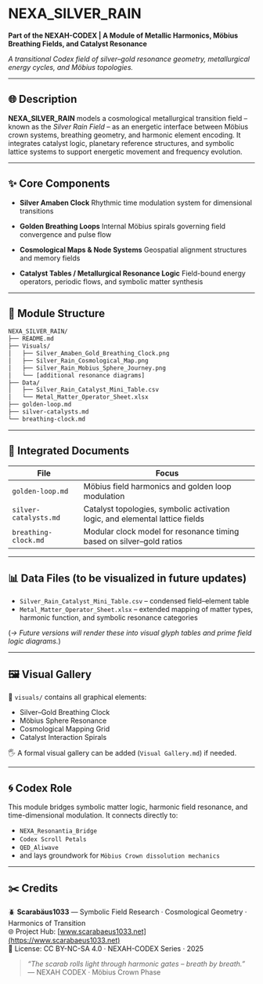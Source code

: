 # NEXA_SILVER_RAIN

**Part of the NEXAH-CODEX | A Module of Metallic Harmonics, Möbius Breathing Fields, and Catalyst Resonance**

*A transitional Codex field of silver–gold resonance geometry, metallurgical energy cycles, and Möbius topologies.*

---

## 🌐 Description

**NEXA_SILVER_RAIN** models a cosmological metallurgical transition field – known as the *Silver Rain Field* – as an energetic interface between Möbius crown systems, breathing geometry, and harmonic element encoding. It integrates catalyst logic, planetary reference structures, and symbolic lattice systems to support energetic movement and frequency evolution.

---

## ✨ Core Components

* **Silver Amaben Clock**
  Rhythmic time modulation system for dimensional transitions

* **Golden Breathing Loops**
  Internal Möbius spirals governing field convergence and pulse flow

* **Cosmological Maps & Node Systems**
  Geospatial alignment structures and memory fields

* **Catalyst Tables / Metallurgical Resonance Logic**
  Field-bound energy operators, periodic flows, and symbolic matter synthesis

---

## 📁 Module Structure

```bash
NEXA_SILVER_RAIN/
├── README.md
├── Visuals/
│   ├── Silver_Amaben_Gold_Breathing_Clock.png
│   ├── Silver_Rain_Cosmological_Map.png
│   ├── Silver_Rain_Mobius_Sphere_Journey.png
│   └── [additional resonance diagrams]
├── Data/
│   ├── Silver_Rain_Catalyst_Mini_Table.csv
│   └── Metal_Matter_Operator_Sheet.xlsx
├── golden-loop.md
├── silver-catalysts.md
└── breathing-clock.md
```

---

## 📁 Integrated Documents

| File                  | Focus                                                                        |
| --------------------- | ---------------------------------------------------------------------------- |
| `golden-loop.md`      | Möbius field harmonics and golden loop modulation                            |
| `silver-catalysts.md` | Catalyst topologies, symbolic activation logic, and elemental lattice fields |
| `breathing-clock.md`  | Modular clock model for resonance timing based on silver–gold ratios         |

---

## 📊 Data Files (to be visualized in future updates)

* `Silver_Rain_Catalyst_Mini_Table.csv` – condensed field–element table
* `Metal_Matter_Operator_Sheet.xlsx` – extended mapping of matter types, harmonic function, and symbolic resonance categories

(*→ Future versions will render these into visual glyph tables and prime field logic diagrams.*)

---

## 🖼️ Visual Gallery

📁 `visuals/` contains all graphical elements:

* Silver–Gold Breathing Clock
* Möbius Sphere Resonance
* Cosmological Mapping Grid
* Catalyst Interaction Spirals

🖐 A formal visual gallery can be added (`Visual Gallery.md`) if needed.

---

## 🌀 Codex Role

This module bridges symbolic matter logic, harmonic field resonance, and time-dimensional modulation. It connects directly to:

* `NEXA_Resonantia_Bridge`
* `Codex Scroll Petals`
* `QED_Aliwave`
* and lays groundwork for `Möbius Crown dissolution mechanics`

---

## ✂️ Credits

🪲 **Scarabäus1033** — Symbolic Field Research · Cosmological Geometry · Harmonics of Transition  
🌐 Project Hub: [www.scarabaeus1033.net](https://www.scarabaeus1033.net)  
🔁 License: CC BY-NC-SA 4.0 · NEXAH-CODEX Series · 2025

> *“The scarab rolls light through harmonic gates – breath by breath.”*  
> — NEXAH CODEX · Möbius Crown Phase
